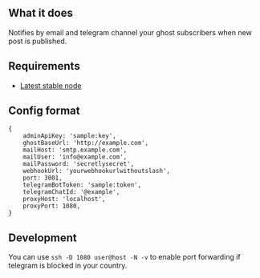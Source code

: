 ## What it does

Notifies by email and telegram channel your ghost subscribers when new post is published. 

## Requirements
- [Latest stable node](https://github.com/nvm-sh/nvm)

## Config format

```
{
    adminApiKey: 'sample:key',
    ghostBaseUrl: 'http://example.com',
    mailHost: 'smtp.example.com',
    mailUser: 'info@example.com',
    mailPassword: 'secretlysecret',
    webhookUrl: 'yourwebhookurlwithoutslash',
    port: 3001,
    telegramBotToken: 'sample:token',
    telegramChatId: '@example',
    proxyHost: 'localhost',
    proxyPort: 1080,
}
``` 

## Development

You can use `ssh -D 1080 user@host -N -v` to enable port forwarding if telegram is blocked in your country. 